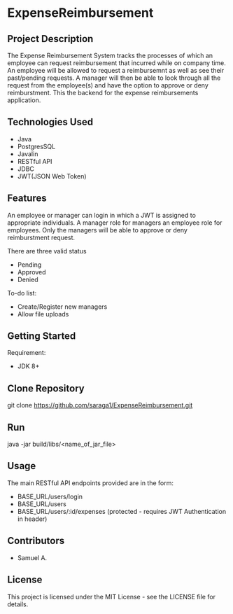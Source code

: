 # ExpenseReimbursement

## Project Description
The Expense Reimbursement System tracks the processes of which an employee can request reimbursement that incurred while on company time. An employee will be allowed to request a reimbursemnt as well as see their past/pending requests. A manager will then be able to look through all the request from the employee(s) and have the option to approve or deny reimburstment. This the backend for the expense reimbursements application.

## Technologies Used

* Java
* PostgresSQL
* Javalin
* RESTful API
* JDBC
* JWT(JSON Web Token)

## Features

An employee or manager can login in which a JWT is assigned to appropriate individuals.
A manager role for managers an employee role for employees. Only the managers will be able to approve or deny reimburstment request.

There are three valid status
* Pending
* Approved
* Denied

To-do list:
* Create/Register new managers
* Allow file uploads

## Getting Started

Requirement:
* JDK 8+
   
## Clone Repository

git clone https://github.com/saraga1/ExpenseReimbursement.git

## Run

java -jar build/libs/<name_of_jar_file>

## Usage

The main RESTful API endpoints provided are in the form:

* BASE_URL/users/login
* BASE_URL/users
* BASE_URL/users/:id/expenses (protected - requires JWT Authentication in header)

## Contributors

* Samuel A.

## License

This project is licensed under the MIT License - see the LICENSE file for details.


